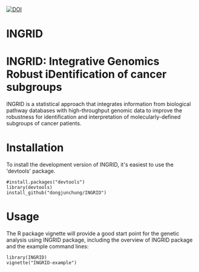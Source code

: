 [![DOI](https://zenodo.org/badge/DOI/10.5281/zenodo.3687186.svg)](https://doi.org/10.5281/zenodo.3687186)

# INGRID
INGRID: Integrative Genomics Robust iDentification of cancer subgroups
===

INGRID is  a statistical approach that integrates information from biological pathway databases with high-throughput genomic data to improve the robustness for identification and interpretation of molecularly-defined subgroups of cancer patients. 

Installation
===========

To install the development version of INGRID, it's easiest to use the 'devtools' package.

```
#install.packages("devtools")
library(devtools)
install_github("dongjunchung/INGRID")
```

Usage
===========

The R package vignette will provide a good start point for the genetic analysis using INGRID package, including the overview of INGRID package and the example command lines:

```
library(INGRID)
vignette("INGRID-example")
```
